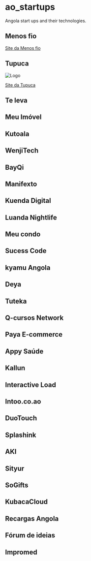 # ao_startups

Angola start ups and their technologies.

## Menos fio

[Site da Menos fio]()

## Tupuca 

![Logo]()

[Site da Tupuca]()

## Te leva

## Meu Imóvel

## Kutoala

## WenjiTech

## BayQi

## Manifexto

## Kuenda Digital

## Luanda Nightlife

## Meu condo

## Sucess Code 

## kyamu Angola

## Deya 

## Tuteka

## Q-cursos Network

## Paya E-commerce

## Appy Saúde 

## Kallun 

## Interactive Load 

## Intoo.co.ao

## DuoTouch

## Splashink

## AKI

## Sityur

## SoGifts

## KubacaCloud

## Recargas Angola 

## Fórum de ideias 

## Impromed
